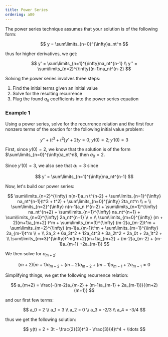 ```yaml
---
title: Power Series
ordering: a80
---
```


The power series technique assumes that your solution is of the following form:

$$
y = \sum\limits_{n=0}^{\infty}a_nt^n
$$

thus for higher derivatives, we get:

$$
y' = \sum\limits_{n=1}^{\infty}na_nt^{n-1} \\
y'' = \sum\limits_{n=2}^{\infty}(n-1)na_nt^{n-2}
$$

Solving the power series involves three steps:

1. Find the initial terms given an initial value
2. Solve for the resulting recurrence
3. Plug the found $a_n$ coefficients into the power series equation

### Example 1

Using a power series, solve for the recurrence relation and the first four nonzero terms of the soution for the following initial value problem:

$$
y'' + (t^3 + t^2)y' + 2ty = 0; y(0) = 2; y'(0) = 3
$$

First, since $y(0) = 2$, we know that the solution is of the form $\sum\limits_{n=0}^{\infty}a_nt^n$, then $a_0 = 2$.

Since $y'(0) = 3$, we also see that $a_1 = 3$ since

$$
y' = \sum\limits_{n=1}^{\infty}na_nt^{n-1}
$$

Now, let's build our power series:

$$
\sum\limits_{n=2}^{\infty} n(n-1)a_n t^{n-2} + \sum\limits_{n=1}^{\infty} na_nt^{n-1}(t^3 + t^2) + \sum\limits_{n=0}^{\infty} 2ta_nt^n \\
= \\
\sum\limits_{n=2}^{\infty} n(n-1)a_n t^{n-2} + \sum\limits_{n=1}^{\infty} na_nt^{n+2} + \sum\limits_{n=1}^{\infty} na_nt^{n+1} + \sum\limits_{n=0}^{\infty} 2a_nt^{n+1} \\
= \\
\sum\limits_{m=0}^{\infty} (m + 2)(m+1)a_{m+2} t^m + \sum\limits_{m=3}^{\infty} (m-2)a_{m-2}t^m + \sum\limits_{m=2}^{\infty} (m-1)a_{m-1}t^m + \sum\limits_{m=1}^{\infty} 2a_{m-1}t^m \\
= \\
2a_2 + 6a_3t^2 + 12a_4t^3 + 3a_2t^2 + 2a_0t + 2a_1t^2 + \\
\sum\limits_{m=3}^{\infty}t^m((m+2)(m+1)a_{m+2} + (m-2)a_{m-2} + (m-1)a_{m-1} +2a_{m-1})
$$

We then solve for $a_{m+2}$:

$$
(m+2)(m+1)a_{m+2} + (m-2)a_{m-2} + (m-1)a_{m-1} + 2a_{m-1} = 0
$$

Simplifying things, we get the following recurrence relation:

$$
a_{m+2} = \frac{-((m-2)a_{m-2} + (m-1)a_{m-1} + 2a_{m-1})}{(m+2)(m+1)}
$$

and our first few terms:

$$
a_0 = 2 \\
a_1 = 3 \\
a_2 = 0 \\
a_3 = -2/3 \\
a_4 = -3/4
$$

thus we get the following solution:

$$
y(t) = 2 + 3t - \frac{2}{3}t^3 - \frac{3}{4}t^4 + \ldots
$$
